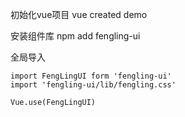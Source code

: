 初始化vue项目 vue created demo

安装组件库 npm add fengling-ui

全局导入 

```
import FengLingUI form 'fengling-ui' 
import 'fengling-ui/lib/fengling.css'

Vue.use(FengLingUI)
```